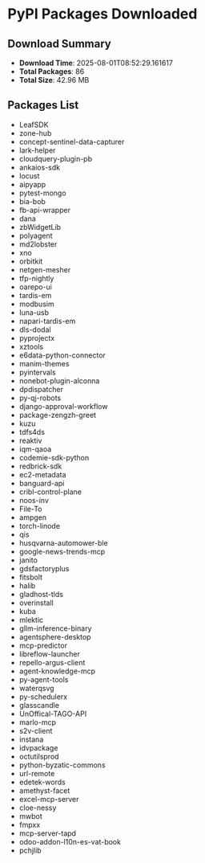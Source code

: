 # PyPI Packages Downloaded

## Download Summary
- **Download Time**: 2025-08-01T08:52:29.161617
- **Total Packages**: 86
- **Total Size**: 42.96 MB

## Packages List
- LeafSDK
- zone-hub
- concept-sentinel-data-capturer
- lark-helper
- cloudquery-plugin-pb
- ankaios-sdk
- locust
- aipyapp
- pytest-mongo
- bia-bob
- fb-api-wrapper
- dana
- zbWidgetLib
- polyagent
- md2lobster
- xno
- orbitkit
- netgen-mesher
- tfp-nightly
- oarepo-ui
- tardis-em
- modbusim
- luna-usb
- napari-tardis-em
- dls-dodal
- pyprojectx
- xztools
- e6data-python-connector
- manim-themes
- pyintervals
- nonebot-plugin-alconna
- dpdispatcher
- py-qj-robots
- django-approval-workflow
- package-zengzh-greet
- kuzu
- tdfs4ds
- reaktiv
- iqm-qaoa
- codemie-sdk-python
- redbrick-sdk
- ec2-metadata
- banguard-api
- cribl-control-plane
- noos-inv
- File-To
- ampgen
- torch-linode
- qis
- husqvarna-automower-ble
- google-news-trends-mcp
- janito
- gdsfactoryplus
- fitsbolt
- halib
- gladhost-tlds
- overinstall
- kuba
- mlektic
- gllm-inference-binary
- agentsphere-desktop
- mcp-predictor
- libreflow-launcher
- repello-argus-client
- agent-knowledge-mcp
- py-agent-tools
- waterqsvg
- py-schedulerx
- glasscandle
- UnOffical-TAGO-API
- marlo-mcp
- s2v-client
- instana
- idvpackage
- octutilsprod
- python-byzatic-commons
- url-remote
- edetek-words
- amethyst-facet
- excel-mcp-server
- cloe-nessy
- mwbot
- fmpxx
- mcp-server-tapd
- odoo-addon-l10n-es-vat-book
- pchjlib
